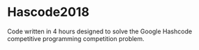 # Hascode2018
Code written in 4 hours designed to solve the Google Hashcode competitive programming competition problem.
